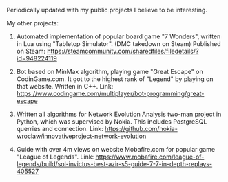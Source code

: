 Periodically updated with my public projects I believe to be interesting.

My other projects:
1. Automated implementation of popular board game "7 Wonders", written in Lua using "Tabletop Simulator". (DMC takedown on Steam)
Published on Steam: https://steamcommunity.com/sharedfiles/filedetails/?id=948224119

2. Bot based on MinMax algorithm, playing game "Great Escape" on CodinGame.com.
It got to the highest rank of "Legend" by playing on that website. Written in C++.
Link: https://www.codingame.com/multiplayer/bot-programming/great-escape

3. Written all algorithms for Network Evolution Analysis two-man project in Python, which was supervised by Nokia. 
This includes PostgreSQL querries and connection. 
Link: https://github.com/nokia-wroclaw/innovativeproject-network-evolution

4. Guide with over 4m views on website Mobafire.com for popular game "League of Legends".
Link: https://www.mobafire.com/league-of-legends/build/sol-invictus-best-azir-s5-guide-7-7-in-depth-replays-405527
